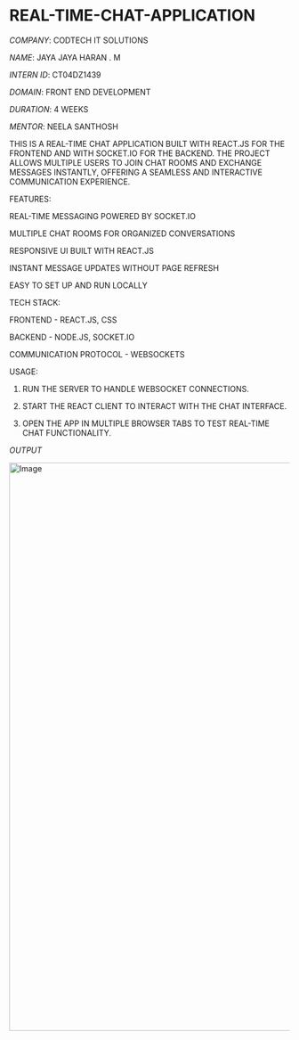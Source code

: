 # REAL-TIME-CHAT-APPLICATION

*COMPANY*: CODTECH IT SOLUTIONS

*NAME*: JAYA JAYA HARAN . M

*INTERN ID*: CT04DZ1439

*DOMAIN*: FRONT END DEVELOPMENT

*DURATION*: 4 WEEKS 

*MENTOR*: NEELA SANTHOSH

THIS IS A REAL-TIME CHAT APPLICATION BUILT WITH REACT.JS FOR THE FRONTEND AND  WITH SOCKET.IO FOR THE BACKEND. THE PROJECT ALLOWS MULTIPLE USERS TO JOIN CHAT ROOMS AND EXCHANGE MESSAGES INSTANTLY, OFFERING A SEAMLESS AND INTERACTIVE COMMUNICATION EXPERIENCE.

FEATURES:

REAL-TIME MESSAGING POWERED BY SOCKET.IO

MULTIPLE CHAT ROOMS FOR ORGANIZED CONVERSATIONS

RESPONSIVE UI BUILT WITH REACT.JS

INSTANT MESSAGE UPDATES WITHOUT PAGE REFRESH

EASY TO SET UP AND RUN LOCALLY

TECH STACK:

FRONTEND - REACT.JS, CSS

BACKEND - NODE.JS, SOCKET.IO

COMMUNICATION PROTOCOL - WEBSOCKETS

USAGE:

1. RUN THE SERVER TO HANDLE WEBSOCKET CONNECTIONS.

2. START THE REACT CLIENT TO INTERACT WITH THE CHAT INTERFACE.

3. OPEN THE APP IN MULTIPLE BROWSER TABS TO TEST REAL-TIME CHAT FUNCTIONALITY.

*OUTPUT*

<img width="1920" height="1020" alt="Image" src="https://github.com/user-attachments/assets/f2096928-d110-4970-8708-92b5b9e3d29e" />
